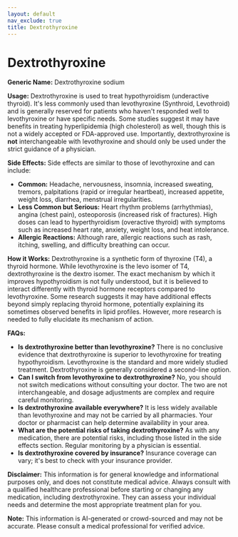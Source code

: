 ```yaml
---
layout: default
nav_exclude: true
title: Dextrothyroxine
---
```


# Dextrothyroxine

**Generic Name:** Dextrothyroxine sodium

**Usage:**  Dextrothyroxine is used to treat hypothyroidism (underactive thyroid).  It's less commonly used than levothyroxine (Synthroid, Levothroid) and is generally reserved for patients who haven't responded well to levothyroxine or have specific needs.  Some studies suggest it may have benefits in treating hyperlipidemia (high cholesterol) as well, though this is not a widely accepted or FDA-approved use.  Importantly, dextrothyroxine is **not** interchangeable with levothyroxine and should only be used under the strict guidance of a physician.

**Side Effects:**  Side effects are similar to those of levothyroxine and can include:

* **Common:** Headache, nervousness, insomnia, increased sweating, tremors, palpitations (rapid or irregular heartbeat), increased appetite, weight loss, diarrhea, menstrual irregularities.
* **Less Common but Serious:**  Heart rhythm problems (arrhythmias), angina (chest pain), osteoporosis (increased risk of fractures).  High doses can lead to hyperthyroidism (overactive thyroid) with symptoms such as increased heart rate, anxiety, weight loss, and heat intolerance.
* **Allergic Reactions:**  Although rare, allergic reactions such as rash, itching, swelling, and difficulty breathing can occur.

**How it Works:**  Dextrothyroxine is a synthetic form of thyroxine (T4), a thyroid hormone.  While levothyroxine is the levo isomer of T4, dextrothyroxine is the dextro isomer.  The exact mechanism by which it improves hypothyroidism is not fully understood, but it is believed to interact differently with thyroid hormone receptors compared to levothyroxine.  Some research suggests it may have additional effects beyond simply replacing thyroid hormone, potentially explaining its sometimes observed benefits in lipid profiles.  However, more research is needed to fully elucidate its mechanism of action.

**FAQs:**

* **Is dextrothyroxine better than levothyroxine?**  There is no conclusive evidence that dextrothyroxine is superior to levothyroxine for treating hypothyroidism.  Levothyroxine is the standard and more widely studied treatment.  Dextrothyroxine is generally considered a second-line option.
* **Can I switch from levothyroxine to dextrothyroxine?**  No, you should not switch medications without consulting your doctor.  The two are not interchangeable, and dosage adjustments are complex and require careful monitoring.
* **Is dextrothyroxine available everywhere?**  It is less widely available than levothyroxine and may not be carried by all pharmacies.  Your doctor or pharmacist can help determine availability in your area.
* **What are the potential risks of taking dextrothyroxine?**  As with any medication, there are potential risks, including those listed in the side effects section.  Regular monitoring by a physician is essential.
* **Is dextrothyroxine covered by insurance?**  Insurance coverage can vary; it's best to check with your insurance provider.


**Disclaimer:** This information is for general knowledge and informational purposes only, and does not constitute medical advice.  Always consult with a qualified healthcare professional before starting or changing any medication, including dextrothyroxine.  They can assess your individual needs and determine the most appropriate treatment plan for you.


**Note:** This information is AI-generated or crowd-sourced and may not be accurate. Please consult a medical professional for verified advice.
